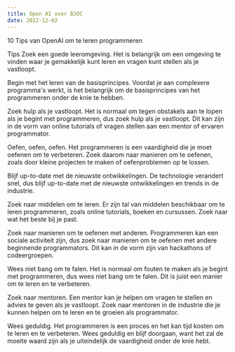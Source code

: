 ```yaml
---
title: Open AI over BJOC
date: 2022-12-02
---
```


10 Tips van OpenAI om te leren programmeren<!--more-->

Tips
Zoek een goede leeromgeving. Het is belangrijk om een omgeving te vinden waar je gemakkelijk kunt leren en vragen kunt stellen als je vastloopt.

Begin met het leren van de basisprincipes. Voordat je aan complexere programma's werkt, is het belangrijk om de basisprincipes van het programmeren onder de knie te hebben.

Zoek hulp als je vastloopt. Het is normaal om tegen obstakels aan te lopen als je begint met programmeren, dus zoek hulp als je vastloopt. Dit kan zijn in de vorm van online tutorials of vragen stellen aan een mentor of ervaren programmator.

Oefen, oefen, oefen. Het programmeren is een vaardigheid die je moet oefenen om te verbeteren. Zoek daarom naar manieren om te oefenen, zoals door kleine projecten te maken of oefenproblemen op te lossen.

Blijf up-to-date met de nieuwste ontwikkelingen. De technologie verandert snel, dus blijf up-to-date met de nieuwste ontwikkelingen en trends in de industrie.

Zoek naar middelen om te leren. Er zijn tal van middelen beschikbaar om te leren programmeren, zoals online tutorials, boeken en cursussen. Zoek naar wat het beste bij je past.

Zoek naar manieren om te oefenen met anderen. Programmeren kan een sociale activiteit zijn, dus zoek naar manieren om te oefenen met andere beginnende programmators. Dit kan in de vorm zijn van hackathons of codeergroepen.

Wees niet bang om te falen. Het is normaal om fouten te maken als je begint met programmeren, dus wees niet bang om te falen. Dit is juist een manier om te leren en te verbeteren.

Zoek naar mentoren. Een mentor kan je helpen om vragen te stellen en advies te geven als je vastloopt. Zoek naar mentoren in de industrie die je kunnen helpen om te leren en te groeien als programmator.

Wees geduldig. Het programmeren is een proces en het kan tijd kosten om te leren en te verbeteren. Wees geduldig en blijf doorgaan, want het zal de moeite waard zijn als je uiteindelijk de vaardigheid onder de knie hebt.
